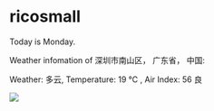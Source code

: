 # ricosmall

Today is Monday.

Weather infomation of 深圳市南山区， 广东省， 中国: 

Weather: 多云, Temperature: 19 ℃ , Air Index: 56 良

<img src="https://github-readme-stats.vercel.app/api?username=ricosmall&show_icons=true" />
